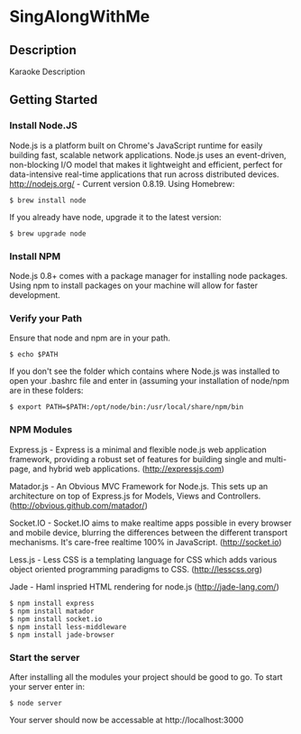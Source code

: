 SingAlongWithMe
========

Description
-----------
Karaoke Description


Getting Started
---------------

### Install Node.JS ###
Node.js is a platform built on Chrome's JavaScript runtime for easily building fast, scalable network applications. Node.js uses an event-driven, non-blocking I/O model that makes it lightweight and efficient, perfect for data-intensive real-time applications that run across distributed devices. http://nodejs.org/ - Current version 0.8.19. Using Homebrew: 

    $ brew install node

If you already have node, upgrade it to the latest version:
    
    $ brew upgrade node
  
### Install NPM ###
Node.js 0.8+ comes with a package manager for installing node packages. Using npm to install packages on your machine will allow for faster development.

### Verify your Path ###
Ensure that node and npm are in your path. 

    $ echo $PATH

If you don't see the folder which contains where Node.js was installed to open your .bashrc file and enter in (assuming your installation of node/npm are in these folders: 
    
    $ export PATH=$PATH:/opt/node/bin:/usr/local/share/npm/bin

### NPM Modules ###
Express.js - Express is a minimal and flexible node.js web application framework, providing a robust set of features for building single and multi-page, and hybrid web applications. (http://expressjs.com)

Matador.js - An Obvious MVC Framework for Node.js. This sets up an architecture on top of Express.js for Models, Views and Controllers. (http://obvious.github.com/matador/)

Socket.IO - Socket.IO aims to make realtime apps possible in every browser and mobile device, blurring the differences between the different transport mechanisms. It's care-free realtime 100% in JavaScript. (http://socket.io)

Less.js - Less CSS is a templating language for CSS which adds various object oriented programming paradigms to CSS. (http://lesscss.org)

Jade - Haml inspried HTML rendering for node.js (http://jade-lang.com/)

    $ npm install express
    $ npm install matador
    $ npm install socket.io
    $ npm install less-middleware
    $ npm install jade-browser

### Start the server ###
After installing all the modules your project should be good to go. To start your server enter in:

    $ node server

Your server should now be accessable at http://localhost:3000

